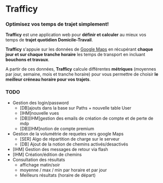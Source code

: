 # Trafficy
### Optimisez vos temps de trajet simplement!

**Trafficy** est une application web pour **définir et calculer** au mieux vos temps de **trajet quotidien Domicile-Travail**. 

**Trafficy** s'appuie sur les données de [Google Maps](http://maps.google.fr) en récupérant **chaque jour et sur chaque tranche horaire** les temps de transport en incluant **bouchons et travaux**. 

A partir de ces données, **Trafficy** calcule différentes **métriques** (moyennes par jour, semaine, mois et tranche horaire) pour vous permettre de choisir **le meilleur créneau horaire pour vos trajets**.

### TODO
- Gestion des login/password
  - [DB]ajouts dans la base sur Paths + nouvelle table User
  - [IHM]nouvelle vues
  - [DB][IHM]gestion des emails de création de compte et de perte de mdp
  - [DB][IHM]notion de compte premium
- Gestion de la volumétrie de requetes vers google Maps
  - [SER] Algo de répartition de charge sur le serveur
  - [DB] Ajout de la notion de chemins activés/desactivés
- [IHM] Gestion des messages de retour via flash
- [IHM] Création/édition de chemins
- Consultation des résultats
  - affichage matin/soir
  - moyenne / max / min par horaire et par jour
  - Meilleurs résultats (horaire de départ)